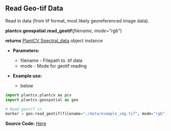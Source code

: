 ## Read Geo-tif Data

Read in data (from tif format, most likely georeferenced image data). 

**plantcv.geospatial.read_geotif**(*filename, mode="rgb"*)

**returns** [PlantCV Spectral_data](https://plantcv.readthedocs.io/en/latest/Spectral_data/) object instance 

- **Parameters:**
    - filename - Filepath to .tif data 
    - mode - Mode for geotif reading  

- **Example use:**
    - below


```python
import plantcv.plantcv as pcv 
import plantcv.geospatial as geo

# Read geotif in
marker = geo.read_geotif(filename="./data/example_img.tif", mode="rgb")

```

**Source Code:** [Here](https://github.com/danforthcenter/plantcv-geospatial/blob/main/plantcv/geospatial/read_geotif.py)
